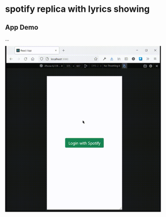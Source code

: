 # spotify replica with lyrics showing

## App Demo
...

![App Demo](https://raw.githubusercontent.com/imananoosheh/spotify-replica-with-lyric/master/docs/app-preview.gif)
